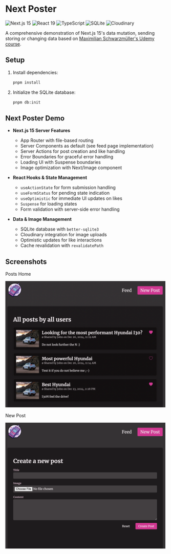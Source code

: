 # Next Poster

![Next.js 15](https://img.shields.io/badge/-Next.js%2015-000000?style=flat-square&logo=next.js)
![React 19](https://img.shields.io/badge/-React%2019-61DAFB?style=flat-square&logo=react&logoColor=black)
![TypeScript](https://img.shields.io/badge/-TypeScript-3178C6?style=flat-square&logo=typescript&logoColor=white)
![SQLite](https://img.shields.io/badge/-SQLite-003B57?style=flat-square&logo=sqlite&logoColor=white)
![Cloudinary](https://img.shields.io/badge/-Cloudinary-003B57?style=flat-square&logo=cloudinary&logoColor=white)

A comprehensive demonstration of Next.js 15's data mutation, sending storing or changing data based on [Maximilian Schwarzmüller's Udemy course](https://www.udemy.com/course/react-the-complete-guide-incl-redux).

## Setup

1. Install dependencies:

   ```bash
   pnpm install
   ```

2. Initialize the SQLite database:
   ```bash
   pnpm db:init
   ```

## Next Poster Demo

- **Next.js 15 Server Features**

  - App Router with file-based routing
  - Server Components as default (see feed page implementation)
  - Server Actions for post creation and like handling
  - Error Boundaries for graceful error handling
  - Loading UI with Suspense boundaries
  - Image optimization with Next/Image component

- **React Hooks & State Management**

  - `useActionState` for form submission handling
  - `useFormStatus` for pending state indication
  - `useOptimistic` for immediate UI updates on likes
  - `Suspense` for loading states
  - Form validation with server-side error handling

- **Data & Image Management**

  - SQLite database with `better-sqlite3`
  - Cloudinary integration for image uploads
  - Optimistic updates for like interactions
  - Cache revalidation with `revalidatePath`

## Screenshots

Posts Home

<img src="public/readme/next-posts-home.png" width="500" alt="Next Posts Home" />

New Post

<img src="public/readme/next-posts-detail.png" width="500" alt="New Post" />
